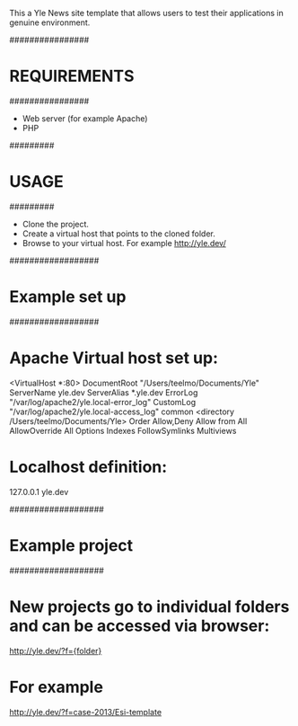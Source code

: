 This a Yle News site template that allows users to test their applications in genuine environment.

################
# REQUIREMENTS #
################

- Web server (for example Apache)
- PHP

#########
# USAGE #
#########

- Clone the project.
- Create a virtual host that points to the cloned folder.
- Browse to your virtual host. For example http://yle.dev/

##################
# Example set up #
##################

# Apache Virtual host set up:

<VirtualHost *:80>
  DocumentRoot "/Users/teelmo/Documents/Yle"
  ServerName yle.dev
  ServerAlias *.yle.dev
  ErrorLog "/var/log/apache2/yle.local-error_log"
  CustomLog "/var/log/apache2/yle.local-access_log" common
  <directory /Users/teelmo/Documents/Yle>
    Order Allow,Deny
    Allow from All
    AllowOverride All
    Options Indexes FollowSymlinks Multiviews
  </directory>
</VirtualHost>

# Localhost definition:

127.0.0.1       yle.dev

###################
# Example project #
###################

# New projects go to individual folders and can be accessed via browser:

http://yle.dev/?f={folder}

# For example

http://yle.dev/?f=case-2013/Esi-template

